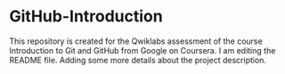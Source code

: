 # GitHub-Introduction
This repository is created for the Qwiklabs assessment of the course Introduction to Git and GitHub from Google on Coursera.
I am editing the README file. Adding some more details about the project description.
